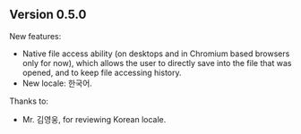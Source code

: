 
## Version 0.5.0

New features:
- Native file access ability (on desktops and in Chromium based browsers only for now), which allows the user to directly save into the file that was opened, and to keep file accessing history.
- New locale: 한국어.

Thanks to:
- Mr. 김영웅, for reviewing Korean locale.
